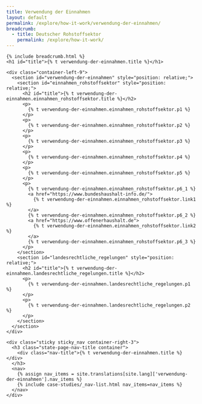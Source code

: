 ```yaml
---
title: Verwendung der Einnahmen
layout: default
permalink: /explore/how-it-work/verwendung-der-einnahmen/
breadcrumb:
  - title: Deutscher Rohstoffsektor
    permalink: /explore/how-it-work/
---
```

<link rel="stylesheet" type="text/css" href="{{ site.baseurl_root }}/css/slick-theme.css"/>
<link rel="stylesheet" type="text/css" href="//cdn.jsdelivr.net/jquery.slick/1.6.0/slick.css"/>

<main class="container-page-wrapper layout-state-pages">
  <section class="container" style="position: relative;">

    {% include breadcrumb.html %}
    <h1 id="title">{% t verwendung-der-einnahmen.title %}</h1>

    <div class="container-left-9">
      <section id="verwendung-der-einnahmen" style="position: relative;">
        <section id="einnahmen_rohstoffsektor" style="position: relative;">
          <h2 id="title">{% t verwendung-der-einnahmen.einnahmen_rohstoffsektor.title %}</h2>
          <p>
            {% t verwendung-der-einnahmen.einnahmen_rohstoffsektor.p1 %}
          </p>
          <p>
            {% t verwendung-der-einnahmen.einnahmen_rohstoffsektor.p2 %}
          </p>
          <p>
            {% t verwendung-der-einnahmen.einnahmen_rohstoffsektor.p3 %}
          </p>
          <p>
            {% t verwendung-der-einnahmen.einnahmen_rohstoffsektor.p4 %}
          </p>
          <p>
            {% t verwendung-der-einnahmen.einnahmen_rohstoffsektor.p5 %}
          </p>
          <p>
            {% t verwendung-der-einnahmen.einnahmen_rohstoffsektor.p6_1 %}
            <a href="https://www.bundeshaushalt-info.de/">
              {% t verwendung-der-einnahmen.einnahmen_rohstoffsektor.link1 %}
            </a>
            {% t verwendung-der-einnahmen.einnahmen_rohstoffsektor.p6_2 %}
            <a href="https://www.offenerhaushalt.de">
              {% t verwendung-der-einnahmen.einnahmen_rohstoffsektor.link2 %}
            </a>
            {% t verwendung-der-einnahmen.einnahmen_rohstoffsektor.p6_3 %}
          </p>
        </section>
        <section id="landesrechtliche_regelungen" style="position: relative;">
          <h2 id="title">{% t verwendung-der-einnahmen.landesrechtliche_regelungen.title %}</h2>
          <p>
            {% t verwendung-der-einnahmen.landesrechtliche_regelungen.p1 %}
          </p>
          <p>
            {% t verwendung-der-einnahmen.landesrechtliche_regelungen.p2 %}
          </p>
        </section>
      </section>
    </div>

    <div class="sticky sticky_nav container-right-3">
      <h3 class="state-page-nav-title container">
        <div class="nav-title">{% t verwendung-der-einnahmen.title %}</div>
      </h3>
      <nav>
        {% assign nav_items = site.translations[site.lang]['verwendung-der-einnahmen'].nav_items %}
        {% include case-studies/_nav-list.html nav_items=nav_items %}
      </nav>
    </div>
  </section>
</main>

<script src="https://ajax.googleapis.com/ajax/libs/jquery/1.12.4/jquery.min.js"></script>
<script type="text/javascript" src="//cdn.jsdelivr.net/jquery.slick/1.6.0/slick.min.js"></script>
<script type="text/javascript" src="{{ site.baseurl_root }}/js/lib/static.min.js" charset="utf-8"></script>
